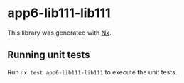 # app6-lib111-lib111

This library was generated with [Nx](https://nx.dev).

## Running unit tests

Run `nx test app6-lib111-lib111` to execute the unit tests.
